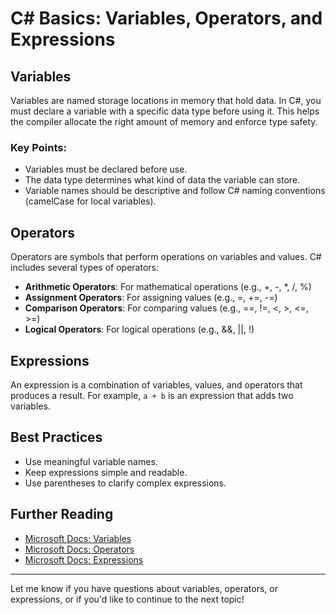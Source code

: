 # C# Basics: Variables, Operators, and Expressions

## Variables
Variables are named storage locations in memory that hold data. In C#, you must declare a variable with a specific data type before using it. This helps the compiler allocate the right amount of memory and enforce type safety.

### Key Points:
- Variables must be declared before use.
- The data type determines what kind of data the variable can store.
- Variable names should be descriptive and follow C# naming conventions (camelCase for local variables).

## Operators
Operators are symbols that perform operations on variables and values. C# includes several types of operators:
- **Arithmetic Operators**: For mathematical operations (e.g., +, -, *, /, %)
- **Assignment Operators**: For assigning values (e.g., =, +=, -=)
- **Comparison Operators**: For comparing values (e.g., ==, !=, <, >, <=, >=)
- **Logical Operators**: For logical operations (e.g., &&, ||, !)

## Expressions
An expression is a combination of variables, values, and operators that produces a result. For example, `a + b` is an expression that adds two variables.

## Best Practices
- Use meaningful variable names.
- Keep expressions simple and readable.
- Use parentheses to clarify complex expressions.

## Further Reading
- [Microsoft Docs: Variables](https://learn.microsoft.com/en-us/dotnet/csharp/programming-guide/variables/)
- [Microsoft Docs: Operators](https://learn.microsoft.com/en-us/dotnet/csharp/language-reference/operators/)
- [Microsoft Docs: Expressions](https://learn.microsoft.com/en-us/dotnet/csharp/language-reference/operators/expressions)

---
Let me know if you have questions about variables, operators, or expressions, or if you'd like to continue to the next topic!
